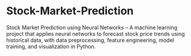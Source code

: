 # Stock-Market-Prediction
 Stock Market Prediction using Neural Networks – A machine learning project that applies neural networks to forecast stock price trends using historical data, with data preprocessing, feature engineering, model training, and visualization in Python.
